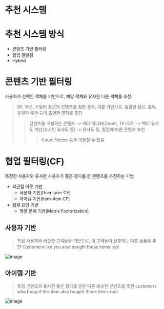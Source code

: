 # 추천 시스템

# 추천 시스템 방식

- 콘텐츠 기반 필터링
- 협업 필털칭
- Hybrid

# 콘텐츠 기반 필터링

사용자가 선택한 객체를 기반으로, 해당 객체와 유사한 다른 객체를 추천.

> SF, 액션, 스릴러 장르의 컨텐츠를 접한 경우, 이를 기반으로, 동일한 장르, 감독, 동일한 주연 등이 출연한 영화를 추천
>> 컨텐츠를 구성하는 콘텐츠 -> 피터 백터화(Count, TF-IDF) -> 백터 유사도 계산(코사인 유사도 등) -> 유사도 및, 평점에 따른 콘텐츠 추천
>>> Count Vector 등을 이용할 수 있음.


# 협업 필터링(CF)

특정한 사용자와 유사한 사용자가 좋은 평가를 한 콘텐츠를 추천하는 기법

- 최근접 이웃 기반
  - 사용자 기반(User-user CF) 
  - 아이템 기반(Item-item CF)
- 잠재 요인 기반
  - 행렬 분해 기반(Matrix Factorization) 


## 사용자 기반

> 특정 사용자와 비슷한 고객들을 기반으로, 이 고객들이 선호하는 다른 상품을 추천
> Customers like you also bougth these items too!

![image](https://github.com/user-attachments/assets/117c4be2-113c-43e9-b705-be09912a76ef)

## 아이템 기반

> 특정 콘텐츠와 유사한 좋은 평가를 받은 다른 비슷한 콘텐츠를 추천
> customers who bought this item also bought these items too!

![image](https://github.com/user-attachments/assets/60105638-b8b0-4f63-8eff-dba18a7dc538)
